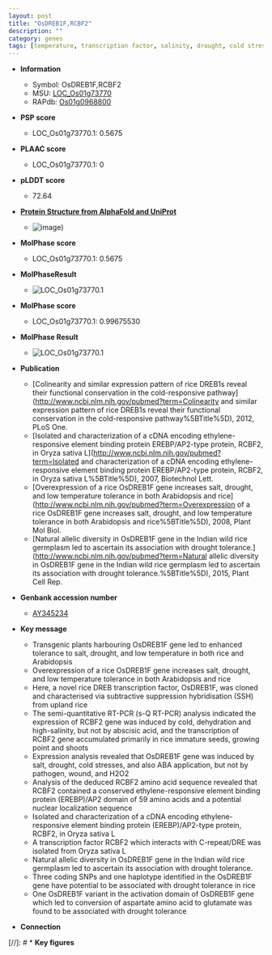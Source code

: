 ```yaml
---
layout: post
title: "OsDREB1F,RCBF2"
description: ""
category: genes
tags: [temperature, transcription factor, salinity, drought, cold stress, shoot, ethylene,  ABA , seed, salt, drought tolerance, tolerance]
---
```


* **Information**  
    + Symbol: OsDREB1F,RCBF2  
    + MSU: [LOC_Os01g73770](http://rice.plantbiology.msu.edu/cgi-bin/ORF_infopage.cgi?orf=LOC_Os01g73770)  
    + RAPdb: [Os01g0968800](http://rapdb.dna.affrc.go.jp/viewer/gbrowse_details/irgsp1?name=Os01g0968800)  

* **PSP score**  
    + LOC_Os01g73770.1: 0.5675 

* **PLAAC score**  
    + LOC_Os01g73770.1: 0 

* **pLDDT score**
    + 72.64

* **[Protein Structure from AlphaFold and UniProt](https://www.uniprot.org/uniprotkb/Q8S9Z5/entry#structure)**
    + ![image](https://ricepsp.github.io/images/Q8/AF-Q8S9Z5-F1.png))

* **MolPhase score**
    + LOC_Os01g73770.1: 0.5675

* **MolPhaseResult**
    + ![LOC_Os01g73770.1](https://ricepsp.github.io/pictures/LOC_Os01g/LOC_Os01g73770.1.png)

* **MolPhase score**
    + LOC_Os01g73770.1: 0.99675530

* **MolPhase Result**
    + ![LOC_Os01g73770.1](https://304243504.github.io/Pictures/LOC_Os01g/LOC_Os01g73770.1.png)

* **Publication**  
    + [Colinearity and similar expression pattern of rice DREB1s reveal their functional conservation in the cold-responsive pathway](http://www.ncbi.nlm.nih.gov/pubmed?term=Colinearity and similar expression pattern of rice DREB1s reveal their functional conservation in the cold-responsive pathway%5BTitle%5D), 2012, PLoS One.
    + [Isolated and characterization of a cDNA encoding ethylene-responsive element binding protein EREBP/AP2-type protein, RCBF2, in Oryza sativa L](http://www.ncbi.nlm.nih.gov/pubmed?term=Isolated and characterization of a cDNA encoding ethylene-responsive element binding protein EREBP/AP2-type protein, RCBF2, in Oryza sativa L%5BTitle%5D), 2007, Biotechnol Lett.
    + [Overexpression of a rice OsDREB1F gene increases salt, drought, and low temperature tolerance in both Arabidopsis and rice](http://www.ncbi.nlm.nih.gov/pubmed?term=Overexpression of a rice OsDREB1F gene increases salt, drought, and low temperature tolerance in both Arabidopsis and rice%5BTitle%5D), 2008, Plant Mol Biol.
    + [Natural allelic diversity in OsDREB1F gene in the Indian wild rice germplasm led to ascertain its association with drought tolerance.](http://www.ncbi.nlm.nih.gov/pubmed?term=Natural allelic diversity in OsDREB1F gene in the Indian wild rice germplasm led to ascertain its association with drought tolerance.%5BTitle%5D), 2015, Plant Cell Rep.

* **Genbank accession number**  
    + [AY345234](http://www.ncbi.nlm.nih.gov/nuccore/AY345234)

* **Key message**  
    + Transgenic plants harbouring OsDREB1F gene led to enhanced tolerance to salt, drought, and low temperature in both rice and Arabidopsis
    + Overexpression of a rice OsDREB1F gene increases salt, drought, and low temperature tolerance in both Arabidopsis and rice
    + Here, a novel rice DREB transcription factor, OsDREB1F, was cloned and characterised via subtractive suppression hybridisation (SSH) from upland rice
    + The semi-quantitative RT-PCR (s-Q RT-PCR) analysis indicated the expression of RCBF2 gene was induced by cold, dehydration and high-salinity, but not by abscisic acid, and the transcription of RCBF2 gene accumulated primarily in rice immature seeds, growing point and shoots
    + Expression analysis revealed that OsDREB1F gene was induced by salt, drought, cold stresses, and also ABA application, but not by pathogen, wound, and H2O2
    + Analysis of the deduced RCBF2 amino acid sequence revealed that RCBF2 contained a conserved ethylene-responsive element binding protein (EREBP)/AP2 domain of 59 amino acids and a potential nuclear localization sequence
    + Isolated and characterization of a cDNA encoding ethylene-responsive element binding protein (EREBP)/AP2-type protein, RCBF2, in Oryza sativa L
    + A transcription factor RCBF2 which interacts with C-repeat/DRE was isolated from Oryza sativa L
    + Natural allelic diversity in OsDREB1F gene in the Indian wild rice germplasm led to ascertain its association with drought tolerance.
    + Three coding SNPs and one haplotype identified in the OsDREB1F gene have potential to be associated with drought tolerance in rice
    + One OsDREB1F variant in the activation domain of OsDREB1F gene which led to conversion of aspartate amino acid to glutamate was found to be associated with drought tolerance

* **Connection**  

[//]: # * **Key figures**  


